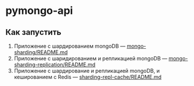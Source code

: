 # pymongo-api

## Как запустить

1. Приложение с шардированием mongoDB — [mongo-sharding/README.md](README.md)
2. Приложение с шаридированием и репликацией mongoDB — [mongo-sharding-replication/README.md](README.md)
3. Приложение с шардирование и репликацией mongoDB, и кешированием с Redis — [sharding-repl-cache/README.md](README.md)